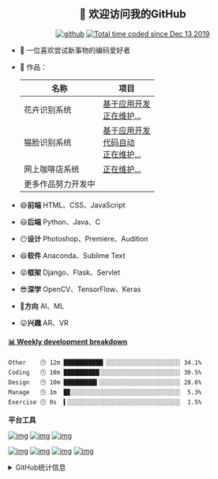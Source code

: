 <h2 align="center">👋 欢迎访问我的GitHub</h2>
<p align="center">
  <a href="https://github.com/shaowennn/"><img src="https://img.shields.io/badge/GitHub-ff79c6" alt="github"></a>
  <a href="https://wakatime.com/@Tian"><img src="https://wakatime.com/badge/user/938325ad-aa1b-4e8a-8efd-04fff7660bd5.svg" alt="Total time coded since Dec 13 2019" /></a>
</p>


- 🐧 一位喜欢尝试新事物的编码爱好者

- 🏡 作品：

  | 名称               | 项目                                                         |
  | ------------------ | ------------------------------------------------------------ |
  | 花卉识别系统        | [基于应用开发](https://github.com/)<br>[正在维护...]() |
  | 猫脸识别系统    | [基于应用开发](https://github.com/)<br>[代码自动](https://github.com/hongyoudan)<br>[正在维护...]() |
  | 网上咖啡店系统     | [正在维护...]()                                              |
  | 更多作品努力开发中 |                                                              |



- 😄**前端** HTML、CSS、JavaScript
- 😃**后端** Python、Java、C
- 😶**设计** Photoshop、Premiere、Audition
- 😆**软件** Anaconda、Sublime Text
- 😝**框架** Django、Flask、Servlet
- 😎**深学** OpenCV、TensorFlow、Keras
- 🐷**方向** AI、ML
- 😛**兴趣** AR、VR

<!-- waka-box start -->
#### <a href="https://gist.github.com/17e653c57c0cf8e15bdbcda55e8c789e" target="_blank">📊 Weekly development breakdown</a>
```text
Other    🕓 12m ███████████▏░░░░░░░░░░░░░░░░░░░░░ 34.1%
Coding   🕓 10m ██████████░░░░░░░░░░░░░░░░░░░░░░░ 30.5%
Design   🕓 10m █████████▍░░░░░░░░░░░░░░░░░░░░░░░ 28.6%
Manage   🕓 1m  █▊░░░░░░░░░░░░░░░░░░░░░░░░░░░░░░░  5.3%
Exercise 🕓 0s  ▍░░░░░░░░░░░░░░░░░░░░░░░░░░░░░░░░  1.5%
```
<!-- Powered by https://github.com/YouEclipse/waka-box-go . -->
<!-- waka-box end -->
**平台工具**   
  
[![img](https://camo.githubusercontent.com/55834e9656ee18093f02bd8ea008856c5c4737a37bb2c58af6dc22ca2884cac5/68747470733a2f2f696d672e736869656c64732e696f2f62616467652f6d61634f532d436174616c696e612d6430643164343f7374796c653d666c61742d737175617265266c6f676f3d4170706c65)](https://camo.githubusercontent.com/55834e9656ee18093f02bd8ea008856c5c4737a37bb2c58af6dc22ca2884cac5/68747470733a2f2f696d672e736869656c64732e696f2f62616467652f6d61634f532d436174616c696e612d6430643164343f7374796c653d666c61742d737175617265266c6f676f3d4170706c65) [![img](https://camo.githubusercontent.com/dfaf02ab33357da953348b4b53e0db69d2178518c80bfb143bf37271ee2f6dda/68747470733a2f2f696d672e736869656c64732e696f2f62616467652f5562756e74752d32302e30342532304c54532d4539353432303f7374796c653d666c61742d737175617265266c6f676f3d5562756e7475)](https://ubuntu.com/) [![img](https://camo.githubusercontent.com/383ac1abcc4e7b33b5d7695e0f79bbf5275f231db03f922b8de63b6cec33770c/68747470733a2f2f696d672e736869656c64732e696f2f62616467652f4944452d56697375616c25323053747564696f253230436f64652d626c75653f7374796c653d666c61742d737175617265266c6f676f3d56697375616c2d53747564696f2d436f6465)](https://code.visualstudio.com/)

[![img](https://camo.githubusercontent.com/48819dba991abbefa6f4dce6aaa9c4073f98782ca8981ddbdba9d4051156a2d9/68747470733a2f2f696d672e736869656c64732e696f2f62616467652f2d476f6c616e672d3030414444383f7374796c653d666c61742d737175617265266c6f676f3d676f266c6f676f436f6c6f723d666666666666)](https://golang.org/) [![img](https://camo.githubusercontent.com/05884d2ea16f46ea94592b695b93f587ce471811ceb0df27a99b185e13d6ffd8/68747470733a2f2f696d672e736869656c64732e696f2f62616467652f2d446f636b65722d3234393645443f7374796c653d666c61742d737175617265266c6f676f3d446f636b6572266c6f676f436f6c6f723d666666666666)](https://www.docker.com/) [![img](https://camo.githubusercontent.com/12676a3f43180a543107e25d95e3682da20d4b8fcc4371834219ab6e55206527/68747470733a2f2f696d672e736869656c64732e696f2f62616467652f2d4e67696e782d3236393533393f7374796c653d666c61742d737175617265266c6f676f3d4e67696e78266c6f676f436f6c6f723d666666666666)](https://nginx.org/) [![img](https://camo.githubusercontent.com/0404130d963387beb9edc2d05b8475ab118e3fa6dd8f9a2c893178ebc3014b70/68747470733a2f2f696d672e736869656c64732e696f2f62616467652f2d4b756265726e657465732d3332364345353f7374796c653d666c61742d737175617265266c6f676f3d4b756265726e65746573266c6f676f436f6c6f723d666666666666)](https://kubernetes.io/) 
<details>
<summary>GitHub统计信息</summary>

<br/>

> 动态太少，不好意思展示
> 
> 下面的GitHub统计信息是来自于[github-readme-stats](https://github.com/anuraghazra/github-readme-stats)项目，里边有[中文文档](https://github.com/anuraghazra/github-readme-stats/blob/master/readme_cn.md)

<a href="https://github.com/shaowennn/shaowennn">
  <img align="center" src="https://github-readme-stats-anuraghazra1.vercel.app/api?username=shaowennn&show_icons=true" />
</a>
<br/>

</details>


